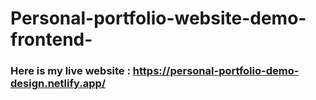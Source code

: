 # Personal-portfolio-website-demo-frontend-

###  Here is my live website  :   https://personal-portfolio-demo-design.netlify.app/
